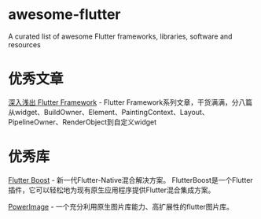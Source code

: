 # awesome-flutter
A curated list of awesome Flutter frameworks, libraries, software and resources



# 优秀文章

[深入浅出 Flutter Framework](https://zxfcumtcs.github.io/2020/05/01/deepinto-flutter-widget/) - Flutter Framework系列文章，干货满满，分八篇
从widget、BuildOwner、Element、PaintingContext、Layout、PipelineOwner、RenderObject到自定义widget




# 优秀库

[Flutter Boost](https://github.com/alibaba/flutter_boost) - 新一代Flutter-Native混合解决方案。 FlutterBoost是一个Flutter插件，它可以轻松地为现有原生应用程序提供Flutter混合集成方案。

[PowerImage](https://github.com/alibaba/power_image) - 一个充分利用原生图片库能力、高扩展性的flutter图片库。
